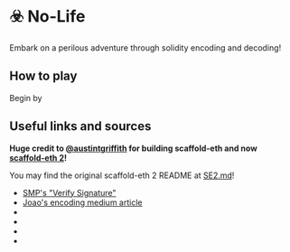 # ☣️ No-Life

Embark on a perilous adventure through solidity encoding and decoding!

## How to play

Begin by

## Useful links and sources

**Huge credit to [@austintgriffith](https://github.com/austintgriffith) for building scaffold-eth and now [scaffold-eth 2](https://github.com/scaffold-eth/se-2)!**

You may find the original scaffold-eth 2 README at [SE2.md](SE2.md)!

- [SMP's "Verify Signature"](https://www.youtube.com/watch?v=vYwYe-Gv_XI)
- [Joao's encoding medium article](https://medium.com/coinmonks/abi-encode-and-decode-using-solidity-2d372a03e110)
- []()
- []()
- []()
- []()
